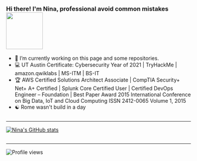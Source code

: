 
### Hi there! I'm Nina, professional avoid common mistakes <img src="https://pic.funnygifsbox.com/uploads/2021/05/funnygifsbox.com-2021-05-22-12-08-33-86.gif" width="100">

- :satellite:  I’m currently working on this page and some repositories. 
- :computer: UT Austin Certificate: Cybersecurity Year of 2021 | TryHackMe | amazon.qwiklabs | MS-ITM | BS-IT
- :trophy: AWS Certified Solutions Architect Associate | CompTIA Security+ Net+ A+ Certified | Splunk Core Certified User | Certified DevOps Engineer – Foundation | Best Paper Award 2015 International Conference on Big Data, IoT and Cloud Computing ISSN 2412-0065 Volume 1, 2015
- :yin_yang: Rome wasn't build in a day

##
--- 

[![Nina's GitHub stats](https://github-readme-stats.vercel.app/api?username=diablo5g&hide=issues,contribs&count_private=true&show_icons=true&theme=yeblu)](https://github.com/diablo5g/github-readme-stats)  
 
##
---

<img src="https://camo.githubusercontent.com/83f0d3be3e7be8027e9726afe0f1eacaccbc49969298d7ad4263102679928733/68747470733a2f2f677076632e6172747572696f2e6465762f6b61726d612d373836" alt="Profile views" data-canonical-src="https://gpvc.arturio.dev/Diablo5G" style="max-width: 100%;">

